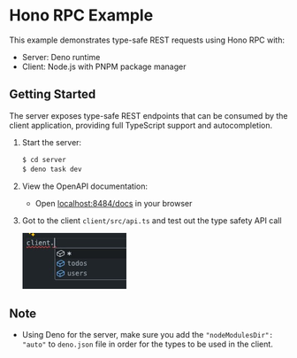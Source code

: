 # Hono RPC Example

This example demonstrates type-safe REST requests using Hono RPC with:
- Server: Deno runtime
- Client: Node.js with PNPM package manager

## Getting Started

The server exposes type-safe REST endpoints that can be consumed by the client application, providing full TypeScript support and autocompletion.

1. Start the server:
    ```bash
    $ cd server
    $ deno task dev
    ```

2. View the OpenAPI documentation:
    - Open [localhost:8484/docs](http://localhost:8484/docs) in your browser

3. Got to the client `client/src/api.ts` and test out the type safety API call

    ![](assets/screenshot-client-intellisence.jpg)




## Note
- Using Deno for the server, make sure you add the `"nodeModulesDir": "auto"` to `deno.json` file in order for the types to be used in the client.


